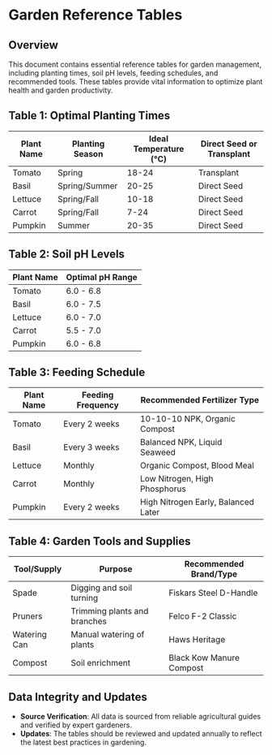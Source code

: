 # Garden Reference Tables

## Overview

This document contains essential reference tables for garden management, including planting times, soil pH levels, feeding schedules, and recommended tools. These tables provide vital information to optimize plant health and garden productivity.

## Table 1: Optimal Planting Times

| Plant Name  | Planting Season | Ideal Temperature (°C) | Direct Seed or Transplant |
|-------------|-----------------|------------------------|---------------------------|
| Tomato      | Spring          | 18-24                   | Transplant                |
| Basil       | Spring/Summer   | 20-25                   | Direct Seed               |
| Lettuce     | Spring/Fall     | 10-18                   | Direct Seed               |
| Carrot      | Spring/Fall     | 7-24                    | Direct Seed               |
| Pumpkin     | Summer          | 20-35                   | Direct Seed               |

## Table 2: Soil pH Levels

| Plant Name  | Optimal pH Range |
|-------------|------------------|
| Tomato      | 6.0 - 6.8        |
| Basil       | 6.0 - 7.5        |
| Lettuce     | 6.0 - 7.0        |
| Carrot      | 5.5 - 7.0        |
| Pumpkin     | 6.0 - 6.8        |

## Table 3: Feeding Schedule

| Plant Name  | Feeding Frequency | Recommended Fertilizer Type    |
|-------------|-------------------|--------------------------------|
| Tomato      | Every 2 weeks     | 10-10-10 NPK, Organic Compost   |
| Basil       | Every 3 weeks     | Balanced NPK, Liquid Seaweed    |
| Lettuce     | Monthly           | Organic Compost, Blood Meal     |
| Carrot      | Monthly           | Low Nitrogen, High Phosphorus   |
| Pumpkin     | Every 2 weeks     | High Nitrogen Early, Balanced Later |

## Table 4: Garden Tools and Supplies

| Tool/Supply  | Purpose                       | Recommended Brand/Type        |
|--------------|-------------------------------|--------------------------------|
| Spade        | Digging and soil turning       | Fiskars Steel D-Handle         |
| Pruners      | Trimming plants and branches   | Felco F-2 Classic              |
| Watering Can | Manual watering of plants      | Haws Heritage                  |
| Compost      | Soil enrichment                | Black Kow Manure Compost       |

## Data Integrity and Updates

- **Source Verification**: All data is sourced from reliable agricultural guides and verified by expert gardeners.
- **Updates**: The tables should be reviewed and updated annually to reflect the latest best practices in gardening.
